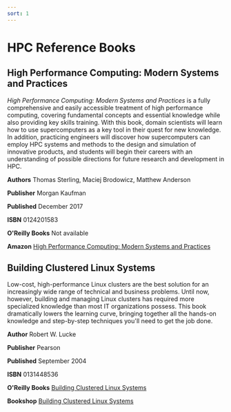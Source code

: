 ```yaml
---
sort: 1
---
```


# HPC Reference Books

## High Performance Computing: Modern Systems and Practices

*High Performance Computing: Modern Systems and Practices* is a fully comprehensive and easily accessible treatment of high performance computing, covering fundamental concepts and essential knowledge while also providing key skills training. With this book, domain scientists will learn how to use supercomputers as a key tool in their quest for new knowledge. In addition, practicing engineers will discover how supercomputers can employ HPC systems and methods to the design and simulation of innovative products, and students will begin their careers with an understanding of possible directions for future research and development in HPC.

**Authors**
Thomas Sterling, Maciej Brodowicz, Matthew Anderson

**Publisher**
Morgan Kaufman

**Published**
December 2017

**ISBN**
0124201583

**O'Reilly Books** 
Not available

**Amazon**
[High Performance Computing: Modern Systems and Practices](https://www.amazon.com/High-Performance-Computing-Systems-Practices/dp/012420158X)

## Building Clustered Linux Systems

Low-cost, high-performance Linux clusters are the best solution for an increasingly wide range of technical and business problems. Until now, however, building and managing Linux clusters has required more specialized knowledge than most IT organizations possess. This book dramatically lowers the learning curve, bringing together all the hands-on knowledge and step-by-step techniques you'll need to get the job done.

**Author**
Robert W. Lucke

**Publisher**
Pearson

**Published**
September 2004

**ISBN**
0131448536

**O'Reilly Books**
[Building Clustered Linux Systems](https://learning.oreilly.com/library/view/building-clustered-linux/0131448536/)

**Bookshop**
[Building Clustered Linux Systems](https://bookshop.org/books/building-clustered-linux-systems/9780131448537)

